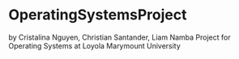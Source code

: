 # OperatingSystemsProject
by Cristalina Nguyen, Christian Santander, Liam Namba
Project for Operating Systems at Loyola Marymount University
